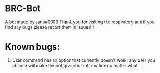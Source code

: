 # BRC-Bot
A bot made by sans#0003
Thank you for visiting the respiratory and if you find any bugs please report them in issues!!!

# Known bugs:
1. User command has an option that currently doesn't work, any user you choose will make the bot give your information no matter what.

